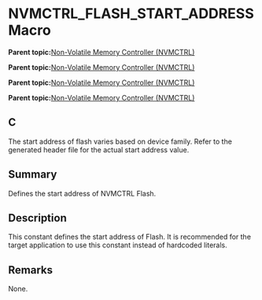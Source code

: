 # NVMCTRL\_FLASH\_START\_ADDRESS Macro

**Parent topic:**[Non-Volatile Memory Controller \(NVMCTRL\)](GUID-A30BB89B-1FD8-4F1A-B3AC-83992F5EFDFF.md)

**Parent topic:**[Non-Volatile Memory Controller \(NVMCTRL\)](GUID-A1BD9B9F-8E63-4DD7-A61E-93F9BAF07A6E.md)

**Parent topic:**[Non-Volatile Memory Controller \(NVMCTRL\)](GUID-66187F2C-08F3-4218-B768-FD2C65ECCC20.md)

**Parent topic:**[Non-Volatile Memory Controller \(NVMCTRL\)](GUID-BDDBCD3E-039E-4AB8-86D1-04EEA8A6AE67.md)

## C

The start address of flash varies based on device family. Refer to the generated header file for the actual start address value.

## Summary

Defines the start address of NVMCTRL Flash.

## Description

This constant defines the start address of Flash. It is recommended for the target application to use this constant instead of hardcoded literals.

## Remarks

None.

